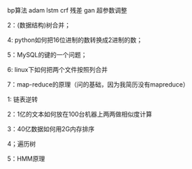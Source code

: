 bp算法
adam
lstm crf
残差
gan
超参数调整


2：(数据结构)树合并；

4: python如何把16位进制的数转换成2进制的数；

5：MySQL的键的一个问题；

6: linux下如何把两个文件按照列合并

7：map-reduce的原理（问的基础，因为我简历没有mapreduce）


1: 链表逆转

2：1亿的文本如何放在100台机器上两两做相似度计算

3：40亿数据如何用2G内存排序

4；遍历树

5：HMM原理
